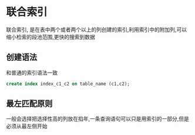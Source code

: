 # 联合索引

联合索引, 是在表中两个或者两个以上的列创建的索引,利用索引中的附加列,可以缩小检索的段池范围,更快的搜索到数据

## 创建语法

和普通的索引语法一致

```sql
create index index_c1_c2 on table_name (c1,c2);
```





## 最左匹配原则

一般会选择把选择性高的列放在掐年,一条查询语句可以只是用索引的一部分,但是必须从最左侧开始